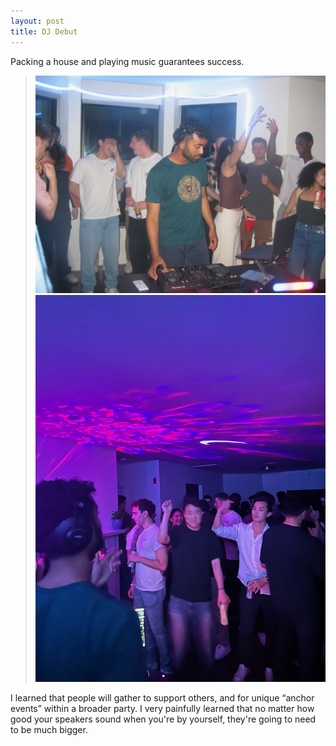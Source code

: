 ```yaml
---
layout: post
title: DJ Debut
---
```


Packing a house and playing music guarantees success.

  > ![DJ Debut 1](/docs/assets/images/dj-debut-1.jpeg) ![DJ Debut 2](/docs/assets/images/dj-debut-2.jpeg)

I learned that people will gather to support others, and for unique “anchor events” within a broader party. I very painfully learned that no matter how good your speakers sound when you're by yourself, they're going to need to be much bigger.